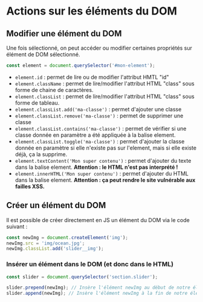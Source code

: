 # Actions sur les éléments du DOM

## Modifier une élément du DOM

Une fois sélectionné, on peut accéder ou modifier certaines propriétés sur élément de DOM sélectionné.

```js
const element = document.querySelector('#mon-element');
```

- `element.id` : permet de lire ou de modifier l'attribut HMTL "id"
- `element.className` : permet de lire/modifier l'attribut HTML "class" sous forme de chaine de caractères.
- `element.classList` : permet de lire/modifier l'attribut HTML "class" sous forme de tableau.
- `element.classList.add('ma-classe')` : permet d'ajouter une classe
- `element.classList.remove('ma-classe')` : permet de supprimer une classe
- `element.classList.contains('ma-classe')` : permet de vérifier si une classe donnée en paramètre a été appliquée à la balise element.
- `element.classList.toggle('ma-classe')` : permet d'ajouter la classe donnée en paramètre si elle n'existe pas sur l'element, mais si elle existe déjà, ça la supprime.
- `element.textContent('Mon super contenu')` : permet d'ajouter du texte dans la balise element. **Attention : le HTML n'est pas interprété !**
- `element.innerHTML('Mon super contenu')` : permet d'ajouter du HTML dans la balise element. **Attention : ça peut rendre le site vulnérable aux failles XSS.**

## Créer un élément du DOM

Il est possible de créer directement en JS un élément du DOM via le code suivant :

```js
const newImg = document.createElement('img');
newImg.src = 'img/ocean.jpg';
newImg.classList.add('slider__img');
```

### Insérer un élément dans le DOM (et donc dans le HTML)

```js
const slider = document.querySelector('section.slider');

slider.prepend(newImg); // Insère l'élément newImg au début de notre élément slider
slider.append(newImg); // Insère l'élément newImg à la fin de notre élément slider
```
